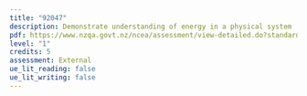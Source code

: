 ```yaml
---
title: "92047"
description: Demonstrate understanding of energy in a physical system
pdf: https://www.nzqa.govt.nz/ncea/assessment/view-detailed.do?standardNumber=92047
level: "1"
credits: 5
assessment: External
ue_lit_reading: false
ue_lit_writing: false
---
```

